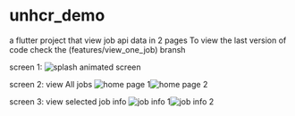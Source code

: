 # unhcr_demo
a flutter project that view job api data in 2 pages
To view the last version of code check the (features/view_one_job) bransh 

screen 1:
![splash animated screen](https://github.com/user-attachments/assets/d807840e-864a-4c1e-832b-fa072b99ebac)

screen 2: view All jobs 
![home page 1](https://github.com/user-attachments/assets/090426ac-8b76-4d82-b971-c92d448e4bb6)![home page 2](https://github.com/user-attachments/assets/7cd5ad6b-7740-4c8f-ba03-d3302314360b)

screen 3: view selected job info
![job info 1](https://github.com/user-attachments/assets/cff2781e-b3ae-4e93-9ca0-8d379dd4c510)![job info 2](https://github.com/user-attachments/assets/6c8de31b-dbad-4882-9da0-d9ea37342335)




